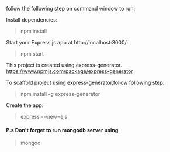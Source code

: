 follow the following step on command window to run:

Install dependencies:

> npm install

Start your Express.js app at http://localhost:3000/:

> npm start


This project is created using express-generator. https://www.npmjs.com/package/express-generator

To scaffold project using express-generator,follow following step.

> npm install -g express-generator

Create the app:

> express --view=ejs

#### P.s Don't forget to run mongodb server using 
> mongod
